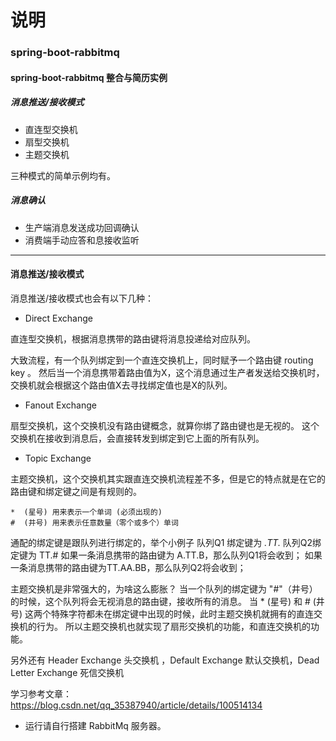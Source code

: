 # 说明

### spring-boot-rabbitmq


#### spring-boot-rabbitmq 整合与简历实例

##### 消息推送/接收模式

- 直连型交换机
- 扇型交换机
- 主题交换机

三种模式的简单示例均有。

##### 消息确认
 - 生产端消息发送成功回调确认
 - 消费端手动应答和息接收监听
 
 ------

#### 消息推送/接收模式

消息推送/接收模式也会有以下几种：

- Direct Exchange 

直连型交换机，根据消息携带的路由键将消息投递给对应队列。

大致流程，有一个队列绑定到一个直连交换机上，同时赋予一个路由键 routing key 。
然后当一个消息携带着路由值为X，这个消息通过生产者发送给交换机时，交换机就会根据这个路由值X去寻找绑定值也是X的队列。

- Fanout Exchange

扇型交换机，这个交换机没有路由键概念，就算你绑了路由键也是无视的。 这个交换机在接收到消息后，会直接转发到绑定到它上面的所有队列。

- Topic Exchange

主题交换机，这个交换机其实跟直连交换机流程差不多，但是它的特点就是在它的路由键和绑定键之间是有规则的。

```$xslt
*  (星号) 用来表示一个单词 (必须出现的)
#  (井号) 用来表示任意数量（零个或多个）单词
```

通配的绑定键是跟队列进行绑定的，举个小例子
队列Q1 绑定键为 *.TT.*          队列Q2绑定键为  TT.#
如果一条消息携带的路由键为 A.TT.B，那么队列Q1将会收到；
如果一条消息携带的路由键为TT.AA.BB，那么队列Q2将会收到；

主题交换机是非常强大的，为啥这么膨胀？
当一个队列的绑定键为 "#"（井号） 的时候，这个队列将会无视消息的路由键，接收所有的消息。
当 * (星号) 和 # (井号) 这两个特殊字符都未在绑定键中出现的时候，此时主题交换机就拥有的直连交换机的行为。
所以主题交换机也就实现了扇形交换机的功能，和直连交换机的功能。

另外还有 Header Exchange 头交换机 ，Default Exchange 默认交换机，Dead Letter Exchange 死信交换机





 


学习参考文章： https://blog.csdn.net/qq_35387940/article/details/100514134

- 运行请自行搭建 RabbitMq 服务器。
